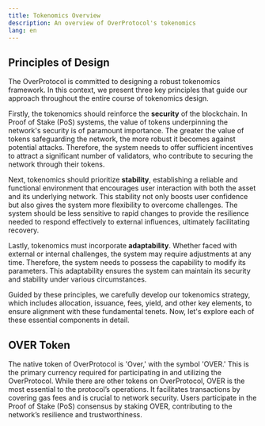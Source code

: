 ```yaml
---
title: Tokenomics Overview
description: An overview of OverProtocol's tokenomics
lang: en
---
```


## Principles of Design

The OverProtocol is committed to designing a robust tokenomics framework. In this context, we present three key principles that guide our approach throughout the entire course of tokenomics design.

Firstly, the tokenomics should reinforce the **security** of the blockchain. In Proof of Stake (PoS) systems, the value of tokens underpinning the network's security is of paramount importance. The greater the value of tokens safeguarding the network, the more robust it becomes against potential attacks. Therefore, the system needs to offer sufficient incentives to attract a significant number of validators, who contribute to securing the network through their tokens.

Next, tokenomics should prioritize **stability**, establishing a reliable and functional environment that encourages user interaction with both the asset and its underlying network. This stability not only boosts user confidence but also gives the system more flexibility to overcome challenges. The system should be less sensitive to rapid changes to provide the resilience needed to respond effectively to external influences, ultimately facilitating recovery.

Lastly, tokenomics must incorporate **adaptability**. Whether faced with external or internal challenges, the system may require adjustments at any time. Therefore, the system needs to possess the capability to modify its parameters. This adaptability ensures the system can maintain its security and stability under various circumstances.

Guided by these principles, we carefully develop our tokenomics strategy, which includes allocation, issuance, fees, yield, and other key elements, to ensure alignment with these fundamental tenets. Now, let's explore each of these essential components in detail.

## OVER Token

The native token of OverProtocol is 'Over,' with the symbol 'OVER.' This is the primary currency required for participating in and utilizing the OverProtocol. While there are other tokens on OverProtocol, OVER is the most essential to the protocol’s operations. It facilitates transactions by covering gas fees and is crucial to network security. Users participate in the Proof of Stake (PoS) consensus by staking OVER, contributing to the network’s resilience and trustworthiness.
